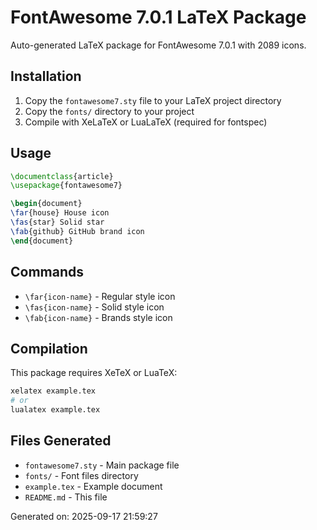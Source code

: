 # FontAwesome 7.0.1 LaTeX Package

Auto-generated LaTeX package for FontAwesome 7.0.1 with 2089 icons.

## Installation

1. Copy the `fontawesome7.sty` file to your LaTeX project directory
2. Copy the `fonts/` directory to your project
3. Compile with XeLaTeX or LuaLaTeX (required for fontspec)

## Usage

```latex
\documentclass{article}
\usepackage{fontawesome7}

\begin{document}
\far{house} House icon
\fas{star} Solid star
\fab{github} GitHub brand icon
\end{document}
```

## Commands

- `\far{icon-name}` - Regular style icon
- `\fas{icon-name}` - Solid style icon  
- `\fab{icon-name}` - Brands style icon

## Compilation

This package requires XeTeX or LuaTeX:

```bash
xelatex example.tex
# or
lualatex example.tex
```

## Files Generated

- `fontawesome7.sty` - Main package file
- `fonts/` - Font files directory
- `example.tex` - Example document
- `README.md` - This file

Generated on: 2025-09-17 21:59:27
